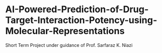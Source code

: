 # AI-Powered-Prediction-of-Drug-Target-Interaction-Potency-using-Molecular-Representations
Short Term Project under guidance of Prof. Sarfaraz K. Niazi
